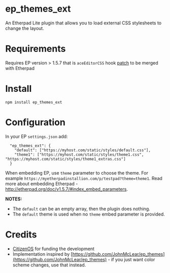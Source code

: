 # ep_themes_ext

An Etherpad Lite plugin that allows you to load external CSS stylesheets to change the layout.

# Requirements

Requires EP version > 1.5.7 that is ``aceEditorCSS`` hook [patch](https://github.com/tiblu/etherpad-lite/commit/ad2ea924b5c039ebb8df9dd97d1f5ecaeb02fb14) to be merged with Etherpad

# Install

``npm install ep_themes_ext``

# Configuration

In your EP ``settings.json`` add:

```
  "ep_themes_ext": {
    "default": ["https://myhost.com/static/styles/default.css"],
    "theme1": ["https://myhost.com/static/styles/theme1.css", "https://myhost.com/static/styles/theme1_extras.css"]
  }
```

When embedding EP, use ``theme`` parameter to choose the theme. For example ``https://myetherpadinstallion.com/p/testpad?theme=theme1``. Read more about embedding Etherpad - http://etherpad.org/doc/v1.5.7/#index_embed_parameters.

**NOTES:**

* The ``default`` can be an empty array, then the plugin does nothing.
* The ``default`` theme is used when no ``theme`` embed parameter is provided. 


# Credits

* [CitizenOS](https://citizenos.com) for funding the development 
* Implementation inspired by [https://github.com/JohnMcLear/ep_themes](https://github.com/JohnMcLear/ep_themes) - if you just want color scheme changes, use that instead.